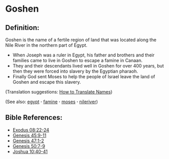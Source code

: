 # Goshen #

## Definition: ##

Goshen is the name of a fertile region of land that was located along the Nile River in the northern part of Egypt.

 * When Joseph was a ruler in Egypt, his father and brothers and their families came to live in Goshen to escape a famine in Canaan.
 * They and their descendants lived well in Goshen for over 400 years, but then they were forced into slavery by the Egyptian pharaoh.
 * Finally God sent Moses to help the people of Israel leave the land of Goshen and escape this slavery.

(Translation suggestions: [How to Translate Names](https://git.door43.org/Door43/en-ta-translate-vol1/src/master/content/translate_names.md))

(See also: [egypt](../other/egypt.md) **·** [famine](../other/famine.md) **·** [moses](../other/moses.md) **·** [nileriver](../other/nileriver.md))

## Bible References: ##

* [Exodus 08:22-24](https://door43.org/en/bible/notes/exo/08/22)
* [Genesis 45:9-11](https://door43.org/en/bible/notes/gen/45/09)
* [Genesis 47:1-2](https://door43.org/en/bible/notes/gen/47/01)
* [Genesis 50:7-9](https://door43.org/en/bible/notes/gen/50/07)
* [Joshua 10:40-41](https://door43.org/en/bible/notes/jos/10/40)

